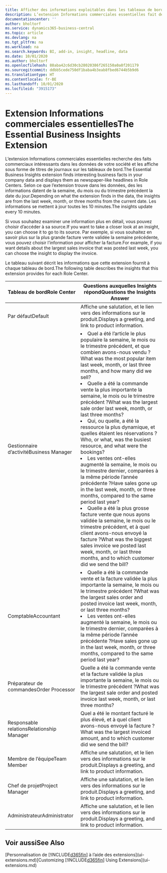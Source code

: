 ```yaml
---
title: Afficher des informations exploitables dans les tableaux de bord | Microsoft Docs
description: L’extension Informations commerciales essentielles fait défiler une série d’informations commerciales sur les tableaux de bord.
documentationcenter: ''
author: bholtorf
ms.service: dynamics365-business-central
ms.topic: article
ms.devlang: na
ms.tgt_pltfrm: na
ms.workload: na
ms.search.keywords: BI, add-in, insight, headline, data
ms.date: 10/01/2020
ms.author: bholtorf
ms.openlocfilehash: 88aba42c6d30cb28020386f265150a0a8f201179
ms.sourcegitcommit: ddbb5cede750df1baba4b3eab8fbed6744b5b9d6
ms.translationtype: HT
ms.contentlocale: fr-BE
ms.lasthandoff: 10/01/2020
ms.locfileid: "3915173"
---
```

# <a name="the-essential-business-insights-extension"></a><span data-ttu-id="1897a-103">Extension Informations commerciales essentielles</span><span class="sxs-lookup"><span data-stu-id="1897a-103">The Essential Business Insights Extension</span></span>
<span data-ttu-id="1897a-104">L’extension Informations commerciales essentielles recherche des faits commerciaux intéressants dans les données de votre société et les affiche sous forme de titres de journaux sur les tableaux de bord.</span><span class="sxs-lookup"><span data-stu-id="1897a-104">The Essential Business Insights extension finds interesting business facts in your company data and displays them as newspaper-like headlines in Role Centers.</span></span> <span data-ttu-id="1897a-105">Selon ce que l’extension trouve dans les données, des les informations datent de la semaine, du mois ou du trimestre précédent la date du jour.</span><span class="sxs-lookup"><span data-stu-id="1897a-105">Depending on what the extension finds in the data, the insights are from the last week, month, or three months from the current date.</span></span> <span data-ttu-id="1897a-106">Les informations se mettent à jour toutes les 10 minutes.</span><span class="sxs-lookup"><span data-stu-id="1897a-106">The insights update every 10 minutes.</span></span>  

<span data-ttu-id="1897a-107">Si vous souhaitez examiner une information plus en détail, vous pouvez choisir d’accéder à sa source.</span><span class="sxs-lookup"><span data-stu-id="1897a-107">If you want to take a closer look at an insight, you can choose it to go to its source.</span></span> <span data-ttu-id="1897a-108">Par exemple, si vous souhaitez en savoir plus sur la plus grande facture vente validée la semaine précédente, vous pouvez choisir l’information pour afficher la facture.</span><span class="sxs-lookup"><span data-stu-id="1897a-108">For example, if you want details about the largest sales invoice that was posted last week, you can choose the insight to display the invoice.</span></span>

<span data-ttu-id="1897a-109">Le tableau suivant décrit les informations que cette extension fournit à chaque tableau de bord.</span><span class="sxs-lookup"><span data-stu-id="1897a-109">The following table describes the insights that this extension provides for each Role Center.</span></span>

|<span data-ttu-id="1897a-110">Tableau de bord</span><span class="sxs-lookup"><span data-stu-id="1897a-110">Role Center</span></span>|<span data-ttu-id="1897a-111">Questions auxquelles Insights répond</span><span class="sxs-lookup"><span data-stu-id="1897a-111">Questions the Insights Answer</span></span>|
|----|-----|
|<span data-ttu-id="1897a-112">Par défaut</span><span class="sxs-lookup"><span data-stu-id="1897a-112">Default</span></span>|<span data-ttu-id="1897a-113">Affiche une salutation, et le lien vers des informations sur le produit.</span><span class="sxs-lookup"><span data-stu-id="1897a-113">Displays a greeting, and link to product information.</span></span>|
|<span data-ttu-id="1897a-114">Gestionnaire d’activité</span><span class="sxs-lookup"><span data-stu-id="1897a-114">Business Manager</span></span>|<li> <span data-ttu-id="1897a-115">Quel a été l’article le plus populaire la semaine, le mois ou le trimestre précédent, et que combien avons-nous vendu ?</span><span class="sxs-lookup"><span data-stu-id="1897a-115">What was the most popular item last week, month, or last three months, and how many did we sell?</span></span><br><li> <span data-ttu-id="1897a-116">Quelle a été la commande vente la plus importante la semaine, le mois ou le trimestre précédent ?</span><span class="sxs-lookup"><span data-stu-id="1897a-116">What was the largest sale order last week, month, or last three months?</span></span><br><li> <span data-ttu-id="1897a-117">Qui, ou quelle, a été la ressource la plus dynamique, et quelles étaient les réservations ?</span><span class="sxs-lookup"><span data-stu-id="1897a-117">Who, or what, was the busiest resource, and what were the bookings?</span></span><br><li> <span data-ttu-id="1897a-118">Les ventes ont-elles augmenté la semaine, le mois ou le trimestre dernier, comparées à la même période l’année précédente ?</span><span class="sxs-lookup"><span data-stu-id="1897a-118">Have sales gone up in the last week, month, or three months, compared to the same period last year?</span></span><br><li> <span data-ttu-id="1897a-119">Quelle a été la plus grosse facture vente que nous ayons validée la semaine, le mois ou le trimestre précédent, et à quel client avons-nous envoyé la facture ?</span><span class="sxs-lookup"><span data-stu-id="1897a-119">What was the biggest sales invoice we posted last week, month, or last three months, and to which customer did we send the bill?</span></span></li> |
|<span data-ttu-id="1897a-120">Comptable</span><span class="sxs-lookup"><span data-stu-id="1897a-120">Accountant</span></span>|<li> <span data-ttu-id="1897a-121">Quelle a été la commande vente et la facture validée la plus importante la semaine, le mois ou le trimestre précédent ?</span><span class="sxs-lookup"><span data-stu-id="1897a-121">What was the largest sales order and posted invoice last week, month, or last three months?</span></span><br><li> <span data-ttu-id="1897a-122">Les ventes ont-elles augmenté la semaine, le mois ou le trimestre dernier, comparées à la même période l’année précédente ?</span><span class="sxs-lookup"><span data-stu-id="1897a-122">Have sales gone up in the last week, month, or three months, compared to the same period last year?</span></span> |
|<span data-ttu-id="1897a-123">Préparateur de commandes</span><span class="sxs-lookup"><span data-stu-id="1897a-123">Order Processor</span></span>| <span data-ttu-id="1897a-124">Quelle a été la commande vente et la facture validée la plus importante la semaine, le mois ou le trimestre précédent ?</span><span class="sxs-lookup"><span data-stu-id="1897a-124">What was the largest sale order and posted invoice last week, month, or last three months?</span></span>|
|<span data-ttu-id="1897a-125">Responsable relations</span><span class="sxs-lookup"><span data-stu-id="1897a-125">Relationship Manager</span></span>| <span data-ttu-id="1897a-126">Quel a été le montant facturé le plus élevé, et à quel client avons-nous envoyé la facture ?</span><span class="sxs-lookup"><span data-stu-id="1897a-126">What was the largest invoiced amount, and to which customer did we send the bill?</span></span>|
|<span data-ttu-id="1897a-127">Membre de l’équipe</span><span class="sxs-lookup"><span data-stu-id="1897a-127">Team Member</span></span>| <span data-ttu-id="1897a-128">Affiche une salutation, et le lien vers des informations sur le produit.</span><span class="sxs-lookup"><span data-stu-id="1897a-128">Displays a greeting, and link to product information.</span></span>|
|<span data-ttu-id="1897a-129">Chef de projet</span><span class="sxs-lookup"><span data-stu-id="1897a-129">Project Manager</span></span>| <span data-ttu-id="1897a-130">Affiche une salutation, et le lien vers des informations sur le produit.</span><span class="sxs-lookup"><span data-stu-id="1897a-130">Displays a greeting, and link to product information.</span></span>|
|<span data-ttu-id="1897a-131">Administrateur</span><span class="sxs-lookup"><span data-stu-id="1897a-131">Administrator</span></span>| <span data-ttu-id="1897a-132">Affiche une salutation, et le lien vers des informations sur le produit.</span><span class="sxs-lookup"><span data-stu-id="1897a-132">Displays a greeting, and link to product information.</span></span>|

## <a name="see-also"></a><span data-ttu-id="1897a-133">Voir aussi</span><span class="sxs-lookup"><span data-stu-id="1897a-133">See Also</span></span>
<span data-ttu-id="1897a-134">[Personnalisation de [!INCLUDE[d365fin](includes/d365fin_md.md)] à l’aide des extensions](ui-extensions.md)</span><span class="sxs-lookup"><span data-stu-id="1897a-134">[Customizing [!INCLUDE[d365fin](includes/d365fin_md.md)] Using Extensions](ui-extensions.md)</span></span>
